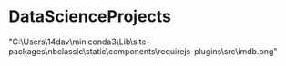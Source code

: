 # DataScienceProjects
"C:\Users\14dav\miniconda3\Lib\site-packages\nbclassic\static\components\requirejs-plugins\src\imdb.png"
